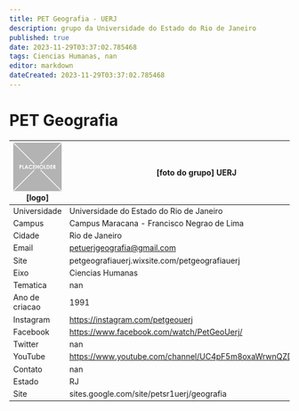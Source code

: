 ```yaml
---
title: PET Geografia - UERJ
description: grupo da Universidade do Estado do Rio de Janeiro
published: true
date: 2023-11-29T03:37:02.785468
tags: Ciencias Humanas, nan
editor: markdown
dateCreated: 2023-11-29T03:37:02.785468
---
```


# PET Geografia


| ![placeholder.png](/placeholder.png) [logo] | [foto do grupo] UERJ         |
| ------------------------------------------- | ------------------------------------------------- |
| Universidade                                | Universidade do Estado do Rio de Janeiro      |
| Campus                                      | Campus Maracana - Francisco Negrao de Lima            |
| Cidade                                      | Rio de Janeiro             |
| Email                                       | petuerjgeografia@gmail.com             |
| Site                                        | petgeografiauerj.wixsite.com/petgeografiauerj              |
| Eixo                                        | Ciencias Humanas              |
| Tematica                                    | nan          |
| Ano de criacao                              | 1991        |
| Instagram                                   | https://instagram.com/petgeouerj         |
| Facebook                                    | https://www.facebook.com/watch/PetGeoUerj/          |
| Twitter                                     | nan           |
| YouTube                                     | https://www.youtube.com/channel/UC4pF5m8oxaWrwnQZDZiWF7w           |
| Contato                                     | nan         |
| Estado                                      |  RJ            |
| Site                                        | sites.google.com/site/petsr1uerj/geografia |
